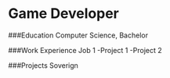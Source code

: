 # Game Developer

###Education
Computer Science, Bachelor

###Work Experience
Job 1
-Project 1
-Project 2

###Projects
Soverign
